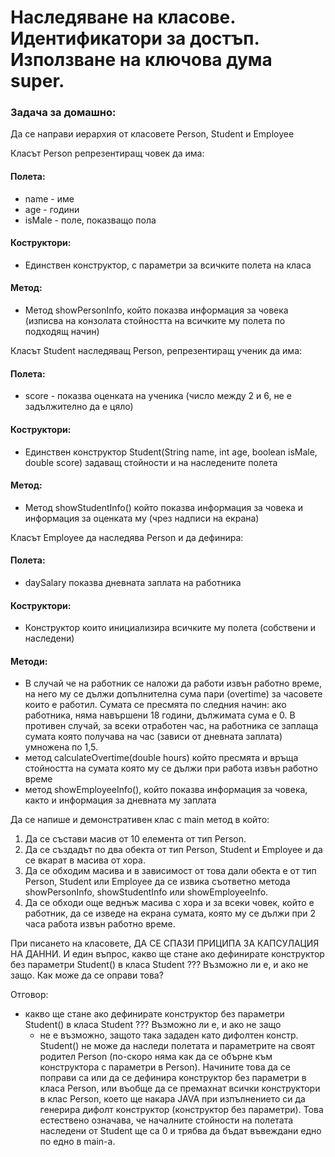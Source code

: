 # Наследяване на класове. Идентификатори за достъп. Използване на ключова дума super.

### Задача за домашно:
Да се направи иерархия от класовете Person, Student и Employee

Класът Person репрезентиращ човек да има:

#### Полета:  
- name - име
- age - години
- isMale - поле, показващо пола

#### Коструктори:
- Единствен конструктор, с параметри за всичките полета на класа

#### Метод:
- Метод showPersonInfo, който показва информация за човека (изписва на конзолата стойността на всичките му полета по подходящ начин)

Класът Student наследяващ Person, репрезентиращ ученик да има:

#### Полета:
- score - показва оценката на ученика (число между 2 и 6, не е задължително да е цяло)

#### Коструктори:
- Единствен конструктор Student(String name, int age, boolean isMale, double score) задаващ стойности и на наследените полета

#### Метод:
- Метод showStudentInfo() който показва информация за човека и информация за оценката му (чрез надписи на екрана)

Класът Employee да наследява Person и да дефинира:

#### Полета:
- daySalary показва дневната заплата на работника

#### Коструктори:
- Конструктор които инициализира всичките му полета (собствени и наследени)

#### Методи:
- В случай че на работник се наложи да работи извън работно време, на него му се дължи допълнителна сума пари (overtime) за часовете които е работил.
Сумата се пресмята по следния начин: ако работника, няма навършени 18 години, дължимата сума е 0.
В противен случай, за всеки отработен час, на работника се заплаща сумата която получава на час (зависи от дневната заплата) умножена по 1,5.
- метод calculateOvertime(double hours) който пресмята и връща стойността на сумата която му се дължи при работа извън работно време
- метод showEmployeeInfo(), който показва информация за човека, както и информация за дневната му заплата

Да се напише и демонстративен клас с main метод в който:
1. Да се състави масив от 10 елемента от тип Person.
2. Да се създадът по два обекта от тип Person, Student и Employee и да се вкарат в масива от хора.
3. Да се обходим масива и в зависимост от това дали обекта е от тип Person, Student или Employee да се извика съответно метода showPersonInfo, showStudentInfo или showEmployeeInfo.
4. Да се обходи още веднъж масива с хора и за всеки човек, който е работник, да се изведе на екрана сумата, която му се дължи при 2 часа работа извън работно време.

При писането на класовете, ДА СЕ СПАЗИ ПРИЦИПА ЗА КАПСУЛАЦИЯ НА ДАННИ.
И един въпрос, какво ще стане ако дефинирате конструктор без параметри Student() в класа Student ??? Възможно ли е, и ако не защо. Как може да се оправи това?

Отговор:  
- какво ще стане ако дефинирате конструктор без параметри Student() в класа Student ??? Възможно ли е, и ако не защо
  - не е възможно, защото така зададен като дифолтен констр. Student() не може да наследи полетата и параметрите на своят родител Person (по-скоро няма как да се обърне към конструктора с
    параметри в Person). Начините това да се поправи са или да се дефинира конструктор без параметри в класа Person, или въобще да се премахнат всички конструктори в клас Person, което ще накара JAVA при изпълнението си да генерира дифолт конструктор (конструктор без параметри). Това естествено означава, че началните стойности на полетата наследени от Student ще са 0 и трябва да бъдат въвеждани едно по едно в main-а.
